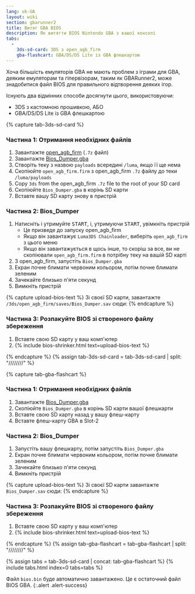 ```yaml
---
lang: uk-UA
layout: wiki
section: gbarunner2
title: Витяг GBA BIOS
description: Як витягти BIOS Nintendo GBA з вашої консолі
tabs:
  - 
    3ds-sd-card: 3DS з open_agb_firm
    gba-flashcart: GBA/DS/DS Lite із GBA флешкартою
---
```


Хоча більшість емуляторів GBA не мають проблем з іграми для GBA, деяким емуляторам та гіпервізорам, таким як GBARunner2, може знадобитися файл BIOS для правильного відтворення деяких ігор.

Існують два відмінних способи досягнути цього, використовуючи:
- 3DS з кастомною прошивкою, АБО
- GBA/DS/DS Lite із GBA флешкартою

{% capture tab-3ds-sd-card %}
### Частина 1: Отримання необхідних файлів
1. Завантажте [open_agb_firm](https://github.com/profi200/open_agb_firm/releases/latest) (`.7z` файл)
1. Завантажте [Bios_Dumper.gba](https://github.com/GlaZedBelmont/Random-Stuff/releases/download/0.0.5/Bios_Dumper.gba)
1. Створіть теку з назвою `payloads` всередині `/luma`, якщо її ще нема
1. Скопіюйте `open_agb_firm.firm` з open_agb_firm `.7z` файлу до теки `/luma/payloads`
1. Copy `3ds` from the open_agb_firm `.7z` file to the root of your SD card
1. Скопіюйте `Bios_Dumper.gba` в корінь SD карти
1. Вставте вашу SD карту знову в пристрій

### Частина 2: Bios_Dumper
1. Натисніть і утримуйте <kbd>START</kbd>, і, утримуючи <kbd>START</kbd>, увімкніть пристрій
    - Це призведе до запуску open_agb_firm
    - Якщо він завантажує `Luma3DS Chainloader`, виберіть `open_agb_firm` з цього меню
    - Якщо він завантажується в щось інше, то скоріш за все, ви не скопіювали `open_agb_firm.firm` в потрібну теку на вашій SD карті
1. З open_agb_firm, запустіть `Bios_Dumper.gba`
1. Екран почне блимати червоним кольором, потім почне блимати зеленим
1. Зачекайте близько п'яти секунд
1. Вимкніть пристрій

{% capture upload-bios-text %}
Зі своєї SD карти, завантажте `/3ds/open_agb_firm/saves/Bios_Dumper.sav` сюди:
{% endcapture %}

### Частина 3: Розпакуйте BIOS зі створеного файлу збереження
1. Вставте свою SD карту у ваш комп'ютер
1. {% include bios-shrinker.html text=upload-bios-text %}

{% endcapture %}
{% assign tab-3ds-sd-card = tab-3ds-sd-card | split: "////////" %}


{% capture tab-gba-flashcart %}
### Частина 1: Отримання необхідних файлів
1. Завантажте [Bios_Dumper.gba](https://github.com/GlaZedBelmont/Random-Stuff/releases/download/0.0.5/Bios_Dumper.gba)
1. Скопіюйте `Bios_Dumper.gba` в корінь SD карти вашої флешкарти
1. Вставте свою SD карту назад у вашу флеш-карту
1. Вставте флеш-карту GBA в Slot-2

### Частина 2: Bios_Dumper
1. Запустіть вашу флешкарту, потім запустіть `Bios_Dumper.gba`
1. Екран почне блимати червоним кольором, потім почне блимати зеленим
1. Зачекайте близько п'яти секунд
1. Вимкніть пристрій

{% capture upload-bios-text %}
Зі своєї SD карти завантажте `Bios_Dumper.sav` сюди:
{% endcapture %}

### Частина 3: Розпакуйте BIOS зі створеного файлу збереження
1. Вставте свою SD карту у ваш комп'ютер
1. {% include bios-shrinker.html text=upload-bios-text %}

{% endcapture %}
{% assign tab-gba-flashcart = tab-gba-flashcart | split: "////////" %}

{% assign tabs = tab-3ds-sd-card | concat: tab-gba-flashcart %}
{% include tabs.html index=0 tabs=tabs %}

Файл `bios.bin` буде автоматично завантажено. Це є остаточний файл BIOS GBA.
{:.alert .alert-success}

<script src="https://geraintluff.github.io/sha256/sha256.min.js"></script>
<script src="/assets/js/bios-shrinker.js"></script>
